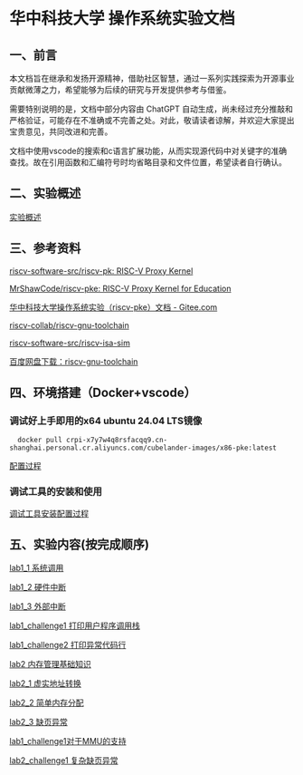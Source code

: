 # 华中科技大学 操作系统实验文档
## 一、前言

本文档旨在继承和发扬开源精神，借助社区智慧，通过一系列实践探索为开源事业贡献微薄之力，希望能够为后续的研究与开发提供参考与借鉴。

需要特别说明的是，文档中部分内容由 ChatGPT 自动生成，尚未经过充分推敲和严格验证，可能存在不准确或不完善之处。对此，敬请读者谅解，并欢迎大家提出宝贵意见，共同改进和完善。

文档中使用vscode的搜索和c语言扩展功能，从而实现源代码中对关键字的准确查找。故在引用函数和汇编符号时均省略目录和文件位置，希望读者自行确认。

## 二、实验概述

[实验概述](lab/实验概述.md)


## 三、参考资料

[riscv-software-src/riscv-pk: RISC-V Proxy Kernel](https://github.com/riscv-software-src/riscv-pk.git)

[MrShawCode/riscv-pke: RISC-V Proxy Kernel for Education](https://github.com/MrShawCode/riscv-pke)

[华中科技大学操作系统实验（riscv-pke）文档 - Gitee.com](https://gitee.com/hustos/pke-doc/tree/master)

[riscv-collab/riscv-gnu-toolchain](https://github.com/riscv-collab/riscv-gnu-toolchain)

[riscv-software-src/riscv-isa-sim](https://github.com/riscv-software-src/riscv-isa-sim)

[百度网盘下载：riscv-gnu-toolchain](https://pan.baidu.com/s/1Z9xKV_UY2Li_SxYrbJT5Zw?pwd=cpbf)


## 四、环境搭建（Docker+vscode）
### 调试好上手即用的x64 ubuntu 24.04 LTS镜像
```
  docker pull crpi-x7y7w4q8rsfacqq9.cn-shanghai.personal.cr.aliyuncs.com/cubelander-images/x86-pke:latest
```
[配置过程](lab/环境配置.md)

### 调试工具的安装和使用

[调试工具安装配置过程](lab/调试工具.md)


## 五、实验内容(按完成顺序)

[lab1_1 系统调用](lab/lab1_1.md)

[lab1_2 硬件中断](lab/lab1_2.md)

[lab1_3 外部中断](lab/lab1_3.md)

[lab1_challenge1 打印用户程序调用栈](lab/lab1_challenge1.md)

[lab1_challenge2 打印异常代码行](lab/lab1_challenge2.md)

[lab2 内存管理基础知识](lab/lab2.md)

[lab2_1 虚实地址转换](lab/lab2_1.md)

[lab2_2 简单内存分配](lab/lab2_2.md)

[lab2_3 缺页异常](lab/lab2_2.md)

[lab1_challenge1对于MMU的支持](lab/lab1_challenge1_m2.md)

[lab2_challenge1 复杂缺页异常](lab/lab2_challenge1.md)